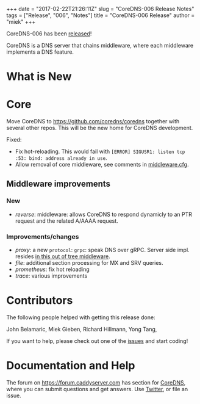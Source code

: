 +++
date = "2017-02-22T21:26:11Z"
slug = "CoreDNS-006 Release Notes"
tags = ["Release", "006", "Notes"]
title = "CoreDNS-006 Release"
author = "miek"
+++

CoreDNS-006 has been [released](https://github.com/coredns/coredns/releases/tag/v006)!

CoreDNS is a DNS server that chains middleware, where each middleware implements a DNS feature.

# What is New

# Core

Move CoreDNS to <https://github.com/coredns/coredns> together with several other repos. This will be
the new home for CoreDNS development.

Fixed:

* Fix hot-reloading. This would fail with `[ERROR] SIGUSR1: listen tcp :53: bind: address already in
  use`.
* Allow removal of core middleware, see comments in
  [middleware.cfg](https://github.com/miekg/coredns/blob/master/middleware.cfg).

## Middleware improvements

### New

* *reverse*: middleware: allows CoreDNS to respond dynamicly to an PTR request and the related
  A/AAAA request.

### Improvements/changes

* *proxy*: a new `protocol`: `grpc`: speak DNS over gRPC. Server side impl. resides [in this out of
  tree middleware](https://github.com/coredns/coredns-grpc).
* *file*: additional section processing for MX and SRV queries.
* *prometheus*: fix hot reloading
* *trace*: various improvements

# Contributors

The following people helped with getting this release done:

John Belamaric,
Miek Gieben,
Richard Hillmann,
Yong Tang,

If you want to help, please check out one of the [issues](https://github.com/coredns/coredns/issues/)
and start coding!

# Documentation and Help

The forum on <https://forum.caddyserver.com> has section for
[CoreDNS](https://forum.caddyserver.com/c/coredns), where you can submit questions and get answers.
Use [Twitter](https://twitter.com/corednsio), or file an issue.

